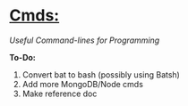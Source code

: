<h1><a href = "https://github.com/Sondro/Cmds">Cmds:</emphasis></a></h1> 
<i>Useful Command-lines for Programming</i>
  
**To-Do:**
1. Convert bat to bash (possibly using Batsh)
2. Add more MongoDB/Node cmds
3. Make reference doc

